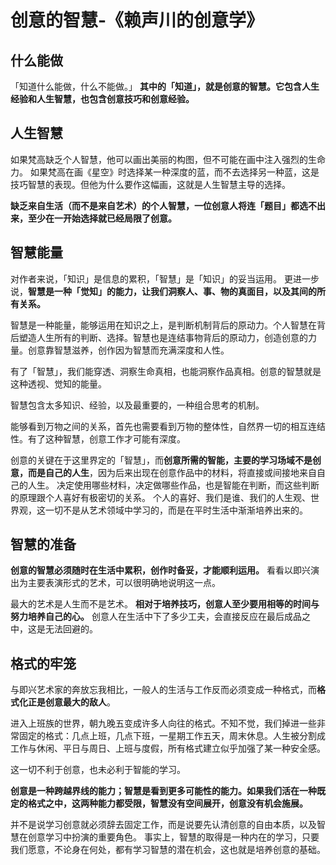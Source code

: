 # 创意的智慧-《赖声川的创意学》

## 什么能做

「知道什么能做，什么不能做。」
**其中的「知道」，就是创意的智慧。它包含人生经验和人生智慧，也包含创意技巧和创意经验。**

## 人生智慧

如果梵高缺乏个人智慧，他可以画出美丽的构图，但不可能在画中注入强烈的生命力。
如果梵高在画《星空》时选择某一种深度的蓝，而不去选择另一种蓝，这是技巧智慧的表现。但他为什么要作这幅画，这就是人生智慧主导的选择。

**缺乏来自生活（而不是来自艺术）的个人智慧，一位创意人将连「题目」都选不出来，至少在一开始选择就已经局限了创意。**

## 智慧能量

对作者来说，「知识」是信息的累积，「智慧」是「知识」的妥当运用。
更进一步说，**智慧是一种「觉知」的能力，让我们洞察人、事、物的真面目，以及其间的所有关系。**

智慧是一种能量，能够运用在知识之上，是判断机制背后的原动力。个人智慧在背后塑造人生所有的判断、选择。智慧也是连结事物背后的原动力，创造创意的力量。创意靠智慧滋养，创作因为智慧而充满深度和人性。

有了「智慧」，我们能穿透、洞察生命真相，也能洞察作品真相。创意的智慧就是这种透视、觉知的能量。

智慧包含太多知识、经验，以及最重要的，一种组合思考的机制。

能够看到万物之间的关系，首先也需要看到万物的整体性，自然界一切的相互连结性。有了这种智慧，创意工作才可能有深度。

创意的关键在于这里界定的「智慧」，而**创意所需的智能，主要的学习场域不是创意，而是自己的人生**，因为后来出现在创意作品中的材料，将直接或间接地来自自己的人生。
决定使用哪些材料，决定做哪些作品，也是智能在判断，而这些判断的原理跟个人喜好有极密切的关系。
个人的喜好、我们是谁、我们的人生观、世界观，这一切不是从艺术领域中学习的，而是在平时生活中渐渐培养出来的。

## 智慧的准备

**创意的智慧必须随时在生活中累积，创作时备妥，才能顺利运用。**
看看以即兴演出为主要表演形式的艺术，可以很明确地说明这一点。

最大的艺术是人生而不是艺术。
**相对于培养技巧，创意人至少要用相等的时间与努力培养自己的心。**
创意人在生活中下了多少工夫，会直接反应在最后成品之中，这是无法回避的。

## 格式的牢笼

与即兴艺术家的奔放忘我相比，一般人的生活与工作反而必须变成一种格式，而**格式化正是创意最大的敌人**。

进入上班族的世界，朝九晚五变成许多人向往的格式。不知不觉，我们掉进一些非常固定的格式：几点上班，几点下班，一星期工作五天，周末休息。人生被分割成工作与休闲、平日与周日、上班与度假，所有格式建立似乎加强了某一种安全感。

这一切不利于创意，也未必利于智能的学习。

**创意是一种跨越界线的能力；智慧是看到更多可能性的能力。如果我们活在一种既定的格式之中，这两种能力都受限，智慧没有空间展开，创意没有机会施展。**

并不是说学习创意就必须辞去固定工作，而是说要先认清创意的自由本质，以及智慧在创意学习中扮演的重要角色。
事实上，智慧的取得是一种内在的学习，只要我们愿意，不论身在何处，都有学习智慧的潜在机会，这也就是培养创意的基础。

